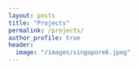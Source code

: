 ```yaml
---
layout: posts
title: "Projects"
permalink: /projects/
author_profile: true
header:
  image: "/images/singapore6.jpeg"
---
```

